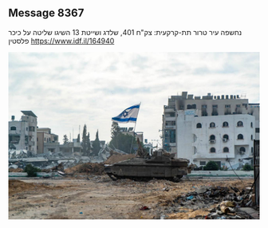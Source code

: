 ## Message 8367

נחשפה עיר טרור תת-קרקעית:
צק"ח 401, שלדג ושייטת 13 השיגו שליטה על כיכר פלסטין
https://www.idf.il/164940

![Photo](./8367/8367_photo.jpg)
